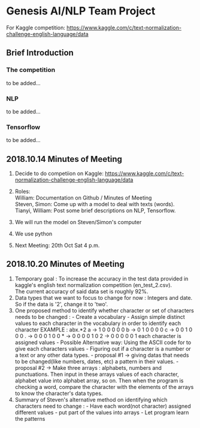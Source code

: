 # Genesis AI/NLP Team Project
For Kaggle competition: https://www.kaggle.com/c/text-normalization-challenge-english-language/data

## Brief Introduction
### The competition
to be added...
### NLP
to be added...
### Tensorflow
to be added...



## 2018.10.14 Minutes of Meeting
1. Decide to do competiion on Kaggle: https://www.kaggle.com/c/text-normalization-challenge-english-language/data
2. Roles: </br>
  William: Documentation on Github / Minutes of Meeting </br>
  Steven, Simon: Come up with a model to deal with texts (words). </br>
  Tianyi, William: Post some brief descriptions on NLP, Tensorflow. </br>
  
3. We will run the model on Steven/Simon's computer
4. We use python
5. Next Meeting: 20th Oct Sat 4 p.m. 





## 2018.10.20 Minutes of Meeting
1. Temporary goal : To increase the accuracy in the test data provided in kaggle's english text normalization competition                                   (en_test_2.csv).</br> 
                    The current accuracy of said data set is roughly 92%.</br> 
2. Data types that we want to focus to change for now : Integers and date. So if the data is '2', change it to 'two'.
3. One proposed method to identify whether character or set of characters needs to be changed : 
                                - Create a vocabulary
                                - Assign simple distinct values to each character in the vocabulary in order to identify each character
                                        EXAMPLE : abx.*2
                                        a -> 1 0 0 0 0 0
                                        b -> 0 1 0 0 0 0
                                        c -> 0 0 1 0 0 0
                                        . -> 0 0 0 1 0 0
                                        * -> 0 0 0 0 1 0
                                        2 -> 0 0 0 0 0 1
                                        each character is assigned values
                                 - Possible Alternative way: Using the ASCII code for to give each characters values
                                 - Figuring out if a character is a number or a text or any other data types.
                                          - proposal #1 -> giving datas that needs to be changed(like numbers, dates, etc)
                                                           a pattern in their values.
                                          - proposal #2 -> Make three arrays : alphabets, numbers and punctuations. Then input in these
                                                           arrays values of each character, alphabet value into alphabet array, so on.
                                                           Then when the program is checking a word, compare the character with the
                                                           elements of the arrays to know the character's data types. 
4. Summary of Steven's alternative method on identifying which characters need to change :
                                 - Have each word(not character) assigned different values
                                 - put part of the values into arrays
                                 - Let program learn the patterns
                                 
